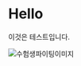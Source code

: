 # Hello     <!-- 큰제목은 #, h2는 ##, h3은 ### -->
      
이것은 테스트입니다.

![수험생파이팅이미지](https://mml.pstatic.net/www/mobile/edit/20231114_1095/upload_1699962645484FLmmF.gif) <!-- ![Alt text](/path/to/img.jpg): 이미지가 없으면 Alt test(대체 텍스트Alternative text)를 출력한다. -->

<!---->